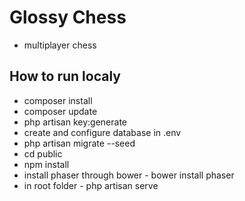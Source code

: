 # Glossy Chess 
* multiplayer chess

## How to run localy

* composer install
* composer update
* php artisan key:generate
* create and configure database in .env 
* php artisan migrate --seed
* cd public
* npm install
* install phaser through bower - bower install phaser
* in root folder - php artisan serve
